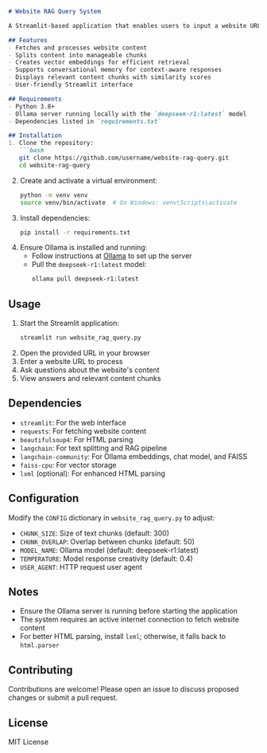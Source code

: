```markdown
# Website RAG Query System

A Streamlit-based application that enables users to input a website URL, process its content, and ask questions about it using Retrieval-Augmented Generation (RAG) with Ollama's deepseek-r1 model.

## Features
- Fetches and processes website content
- Splits content into manageable chunks
- Creates vector embeddings for efficient retrieval
- Supports conversational memory for context-aware responses
- Displays relevant content chunks with similarity scores
- User-friendly Streamlit interface

## Requirements
- Python 3.8+
- Ollama server running locally with the `deepseek-r1:latest` model
- Dependencies listed in `requirements.txt`

## Installation
1. Clone the repository:
   ```bash
   git clone https://github.com/username/website-rag-query.git
   cd website-rag-query
   ```
2. Create and activate a virtual environment:
   ```bash
   python -m venv venv
   source venv/bin/activate  # On Windows: venv\Scripts\activate
   ```
3. Install dependencies:
   ```bash
   pip install -r requirements.txt
   ```
4. Ensure Ollama is installed and running:
   - Follow instructions at [Ollama](https://ollama.ai/) to set up the server
   - Pull the `deepseek-r1:latest` model:
     ```bash
     ollama pull deepseek-r1:latest
     ```

## Usage
1. Start the Streamlit application:
   ```bash
   streamlit run website_rag_query.py
   ```
2. Open the provided URL in your browser
3. Enter a website URL to process
4. Ask questions about the website's content
5. View answers and relevant content chunks

## Dependencies
- `streamlit`: For the web interface
- `requests`: For fetching website content
- `beautifulsoup4`: For HTML parsing
- `langchain`: For text splitting and RAG pipeline
- `langchain-community`: For Ollama embeddings, chat model, and FAISS
- `faiss-cpu`: For vector storage
- `lxml` (optional): For enhanced HTML parsing

## Configuration
Modify the `CONFIG` dictionary in `website_rag_query.py` to adjust:
- `CHUNK_SIZE`: Size of text chunks (default: 300)
- `CHUNK_OVERLAP`: Overlap between chunks (default: 50)
- `MODEL_NAME`: Ollama model (default: deepseek-r1:latest)
- `TEMPERATURE`: Model response creativity (default: 0.4)
- `USER_AGENT`: HTTP request user agent

## Notes
- Ensure the Ollama server is running before starting the application
- The system requires an active internet connection to fetch website content
- For better HTML parsing, install `lxml`; otherwise, it falls back to `html.parser`

## Contributing
Contributions are welcome! Please open an issue to discuss proposed changes or submit a pull request.

## License
MIT License
```